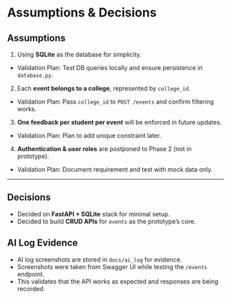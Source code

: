 # Assumptions & Decisions

## Assumptions
1. Using **SQLite** as the database for simplicity.
- Validation Plan: Test DB queries locally and ensure persistence in `database.py`.

2. Each **event belongs to a college**, represented by `college_id`.
- Validation Plan: Pass `college_id` to `POST /events` and confirm filtering works.

3. **One feedback per student per event** will be enforced in future updates.
- Validation Plan: Plan to add unique constraint later.

4. **Authentication & user roles** are postponed to Phase 2 (not in prototype).
- Validation Plan: Document requirement and test with mock data only.

---

## Decisions
- Decided on **FastAPI + SQLite** stack for minimal setup.
- Decided to build **CRUD APIs** for `events` as the prototype’s core.


## AI Log Evidence

- AI log screenshots are stored in `docs/ai_log` for evidence.
- Screenshots were taken from Swagger UI while testing the `/events` endpoint.
- This validates that the API works as expected and responses are being recorded.
